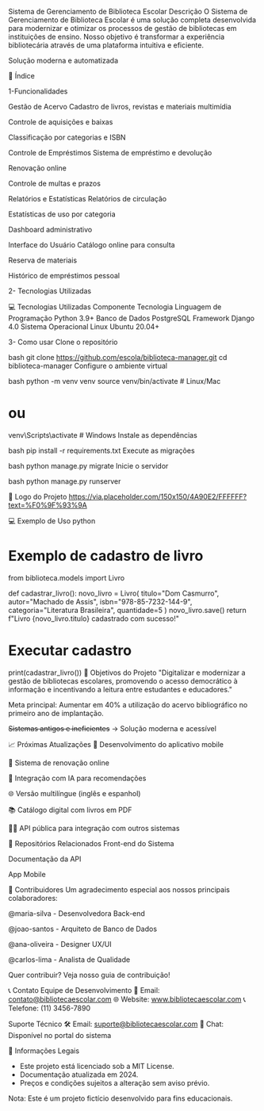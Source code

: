  Sistema de Gerenciamento de Biblioteca Escolar
Descrição
O Sistema de Gerenciamento de Biblioteca Escolar é uma solução completa desenvolvida para modernizar e otimizar os processos de gestão de bibliotecas em instituições de ensino. Nosso objetivo é transformar a experiência bibliotecária através de uma plataforma intuitiva e eficiente.

 Solução moderna e automatizada

📑 Índice

1-Funcionalidades

Gestão de Acervo
Cadastro de livros, revistas e materiais multimídia

Controle de aquisições e baixas

Classificação por categorias e ISBN

Controle de Empréstimos
Sistema de empréstimo e devolução

Renovação online

Controle de multas e prazos

Relatórios e Estatísticas
Relatórios de circulação

Estatísticas de uso por categoria

Dashboard administrativo

Interface do Usuário
Catálogo online para consulta

Reserva de materiais

Histórico de empréstimos pessoal

2- Tecnologias Utilizadas

💻 Tecnologias Utilizadas
Componente	Tecnologia
Linguagem de Programação	Python 3.9+
Banco de Dados	PostgreSQL
Framework	Django 4.0
Sistema Operacional	Linux Ubuntu 20.04+

3- Como usar
Clone o repositório

bash
git clone https://github.com/escola/biblioteca-manager.git
cd biblioteca-manager
Configure o ambiente virtual

bash
python -m venv venv
source venv/bin/activate  # Linux/Mac
# ou
venv\Scripts\activate  # Windows
Instale as dependências

bash
pip install -r requirements.txt
Execute as migrações

bash
python manage.py migrate
Inicie o servidor

bash
python manage.py runserver

📸 Logo do Projeto
https://via.placeholder.com/150x150/4A90E2/FFFFFF?text=%F0%9F%93%9A

💻 Exemplo de Uso
python
# Exemplo de cadastro de livro
from biblioteca.models import Livro

def cadastrar_livro():
    novo_livro = Livro(
        titulo="Dom Casmurro",
        autor="Machado de Assis",
        isbn="978-85-7232-144-9",
        categoria="Literatura Brasileira",
        quantidade=5
    )
    novo_livro.save()
    return f"Livro {novo_livro.titulo} cadastrado com sucesso!"

# Executar cadastro
print(cadastrar_livro())
🎯 Objetivos do Projeto
"Digitalizar e modernizar a gestão de bibliotecas escolares, promovendo o acesso democrático à informação e incentivando a leitura entre estudantes e educadores."

Meta principal: Aumentar em 40% a utilização do acervo bibliográfico no primeiro ano de implantação.

~~Sistemas antigos e ineficientes~~ → Solução moderna e acessível

📈 Próximas Atualizações
📱 Desenvolvimento do aplicativo mobile

🔄 Sistema de renovação online

🤖 Integração com IA para recomendações

🌐 Versão multilíngue (inglês e espanhol)

📚 Catálogo digital com livros em PDF

👨‍💻 API pública para integração com outros sistemas

🔗 Repositórios Relacionados
Front-end do Sistema

Documentação da API

App Mobile

🤝 Contribuidores
Um agradecimento especial aos nossos principais colaboradores:

@maria-silva - Desenvolvedora Back-end

@joao-santos - Arquiteto de Banco de Dados

@ana-oliveira - Designer UX/UI

@carlos-lima - Analista de Qualidade

Quer contribuir? Veja nosso guia de contribuição!

📞 Contato
Equipe de Desenvolvimento
📧 Email: contato@bibliotecaescolar.com
🌐 Website: www.bibliotecaescolar.com
📞 Telefone: (11) 3456-7890

Suporte Técnico
🛠️ Email: suporte@bibliotecaescolar.com
💬 Chat: Disponível no portal do sistema

📄 Informações Legais
* Este projeto está licenciado sob a MIT License.
* Documentação atualizada em 2024.
* Preços e condições sujeitos a alteração sem aviso prévio.

Nota: Este é um projeto fictício desenvolvido para fins educacionais.
